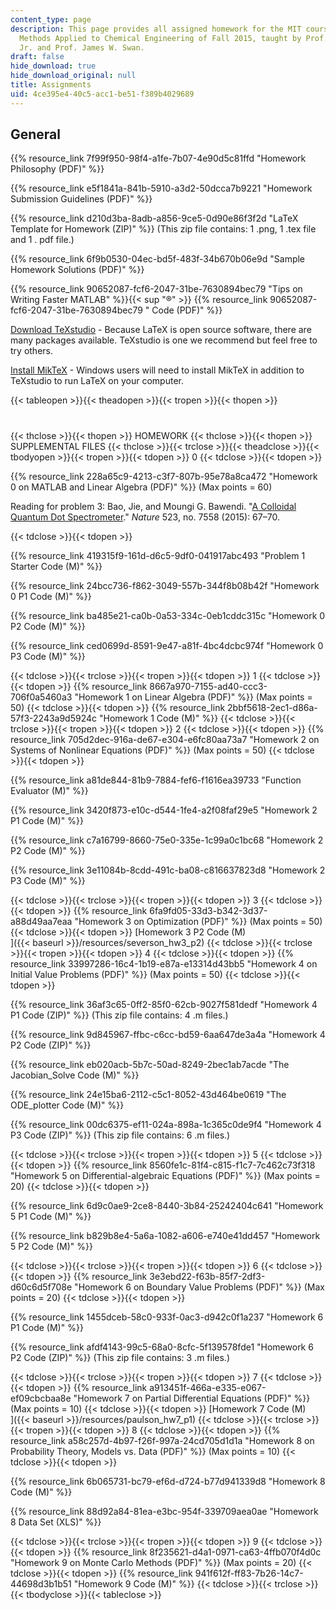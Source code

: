```yaml
---
content_type: page
description: This page provides all assigned homework for the MIT course 10.34 Numerical
  Methods Applied to Chemical Engineering of Fall 2015, taught by Prof. William Green,
  Jr. and Prof. James W. Swan.
draft: false
hide_download: true
hide_download_original: null
title: Assignments
uid: 4ce395e4-40c5-acc1-be51-f389b4029689
---
```

## General

{{% resource_link 7f99f950-98f4-a1fe-7b07-4e90d5c81ffd "Homework Philosophy (PDF)" %}}

{{% resource_link e5f1841a-841b-5910-a3d2-50dcca7b9221 "Homework Submission Guidelines (PDF)" %}}

{{% resource_link d210d3ba-8adb-a856-9ce5-0d90e86f3f2d "LaTeX Template for Homework (ZIP)" %}} (This zip file contains: 1 .png, 1 .tex file and 1 . pdf file.)

{{% resource_link 6f9b0530-04ec-bd5f-483f-34b670b06e9d "Sample Homework Solutions (PDF)" %}}

{{% resource_link 90652087-fcf6-2047-31be-7630894bec79 "Tips on Writing Faster MATLAB" %}}{{< sup \"®\" >}} {{% resource_link 90652087-fcf6-2047-31be-7630894bec79 " Code (PDF)" %}}

[Download TeXstudio](http://www.texstudio.org/) - Because LaTeX is open source software, there are many packages available. TeXstudio is one we recommend but feel free to try others.

[Install MikTeX](https://web.archive.org/web/20161127071614/http://www.howtotex.com/howto/installing-latex-on-windows/) - Windows users will need to install MikTeX in addition to TeXstudio to run LaTeX on your computer.

{{< tableopen >}}{{< theadopen >}}{{< tropen >}}{{< thopen >}}
#
{{< thclose >}}{{< thopen >}}
HOMEWORK
{{< thclose >}}{{< thopen >}}
SUPPLEMENTAL FILES
{{< thclose >}}{{< trclose >}}{{< theadclose >}}{{< tbodyopen >}}{{< tropen >}}{{< tdopen >}}
0
{{< tdclose >}}{{< tdopen >}}

{{% resource_link 228a65c9-4213-c3f7-807b-95e78a8ca472 "Homework 0 on MATLAB and Linear Algebra (PDF)" %}} (Max points = 60)

Reading for problem 3: Bao, Jie, and Moungi G. Bawendi. "[A Colloidal Quantum Dot Spectrometer](http://dx.doi.org/10.1038/nature14576)." _Nature_ 523, no. 7558 (2015): 67–70.

{{< tdclose >}}{{< tdopen >}}

{{% resource_link 419315f9-161d-d6c5-9df0-041917abc493 "Problem 1 Starter Code (M)" %}}

{{% resource_link 24bcc736-f862-3049-557b-344f8b08b42f "Homework 0 P1 Code (M)" %}}

{{% resource_link ba485e21-ca0b-0a53-334c-0eb1cddc315c "Homework 0 P2 Code (M)" %}}

{{% resource_link ced0699d-8591-9e47-a81f-4bc4dcbc974f "Homework 0 P3 Code (M)" %}}

{{< tdclose >}}{{< trclose >}}{{< tropen >}}{{< tdopen >}}
1
{{< tdclose >}}{{< tdopen >}}
{{% resource_link 8667a970-7155-ad40-ccc3-706f0a5460a3 "Homework 1 on Linear Algebra (PDF)" %}} (Max points = 50)
{{< tdclose >}}{{< tdopen >}}
{{% resource_link 2bbf5618-2ec1-d86a-57f3-2243a9d5924c "Homework 1 Code (M)" %}}
{{< tdclose >}}{{< trclose >}}{{< tropen >}}{{< tdopen >}}
2
{{< tdclose >}}{{< tdopen >}}
{{% resource_link 705d2dec-916a-de67-e304-e6fc80aa73a7 "Homework 2 on Systems of Nonlinear Equations (PDF)" %}} (Max points = 50)
{{< tdclose >}}{{< tdopen >}}

{{% resource_link a81de844-81b9-7884-fef6-f1616ea39733 "Function Evaluator (M)" %}}

{{% resource_link 3420f873-e10c-d544-1fe4-a2f08faf29e5 "Homework 2 P1 Code (M)" %}}

{{% resource_link c7a16799-8660-75e0-335e-1c99a0c1bc68 "Homework 2 P2 Code (M)" %}}

{{% resource_link 3e11084b-8cdd-491c-ba08-c816637823d8 "Homework 2 P3 Code (M)" %}}

{{< tdclose >}}{{< trclose >}}{{< tropen >}}{{< tdopen >}}
3
{{< tdclose >}}{{< tdopen >}}
{{% resource_link 6fa9fd05-33d3-b342-3d37-a88d49aa7eaa "Homework 3 on Optimization (PDF)" %}} (Max points = 50)
{{< tdclose >}}{{< tdopen >}}
[Homework 3 P2 Code (M)   
]({{< baseurl >}}/resources/severson\_hw3\_p2)
{{< tdclose >}}{{< trclose >}}{{< tropen >}}{{< tdopen >}}
4
{{< tdclose >}}{{< tdopen >}}
{{% resource_link 33997286-16c4-1b19-e87a-e13314d43bb5 "Homework 4 on Initial Value Problems (PDF)" %}} (Max points = 50)
{{< tdclose >}}{{< tdopen >}}

{{% resource_link 36af3c65-0ff2-85f0-62cb-9027f581dedf "Homework 4 P1 Code (ZIP)" %}} (This zip file contains: 4 .m files.)

{{% resource_link 9d845967-ffbc-c6cc-bd59-6aa647de3a4a "Homework 4 P2 Code (ZIP)" %}}

{{% resource_link eb020acb-5b7c-50ad-8249-2bec1ab7acde "The Jacobian_Solve Code (M)" %}}

{{% resource_link 24e15ba6-2112-c5c1-8052-43d464be0619 "The ODE_plotter Code (M)" %}}

{{% resource_link 00dc6375-ef11-024a-898a-1c365c0de9f4 "Homework 4 P3 Code (ZIP)" %}} (This zip file contains: 6 .m files.)

{{< tdclose >}}{{< trclose >}}{{< tropen >}}{{< tdopen >}}
5
{{< tdclose >}}{{< tdopen >}}
{{% resource_link 8560fe1c-81f4-c815-f1c7-7c462c73f318 "Homework 5 on Differential-algebraic Equations (PDF)" %}} (Max points = 20)
{{< tdclose >}}{{< tdopen >}}

{{% resource_link 6d9c0ae9-2ce8-8440-3b84-25242404c641 "Homework 5 P1 Code (M)" %}}

{{% resource_link b829b8e4-5a6a-1082-a606-e740e41dd457 "Homework 5 P2 Code (M)" %}}

{{< tdclose >}}{{< trclose >}}{{< tropen >}}{{< tdopen >}}
6
{{< tdclose >}}{{< tdopen >}}
{{% resource_link 3e3ebd22-f63b-85f7-2df3-d60c6d5f708e "Homework 6 on Boundary Value Problems (PDF)" %}} (Max points = 20)
{{< tdclose >}}{{< tdopen >}}

{{% resource_link 1455dceb-58c0-933f-0ac3-d942c0f1a237 "Homework 6 P1 Code (M)" %}}

{{% resource_link afdf4143-99c5-68a0-8cfc-5f139578fde1 "Homework 6 P2 Code (ZIP)" %}} (This zip file contains: 3 .m files.)

{{< tdclose >}}{{< trclose >}}{{< tropen >}}{{< tdopen >}}
7
{{< tdclose >}}{{< tdopen >}}
{{% resource_link a913451f-466a-e335-e067-ef09cbcbaa8e "Homework 7 on Partial Differential Equations (PDF)" %}} (Max points = 10)
{{< tdclose >}}{{< tdopen >}}
[Homework 7 Code (M)   
]({{< baseurl >}}/resources/paulson\_hw7\_p1)
{{< tdclose >}}{{< trclose >}}{{< tropen >}}{{< tdopen >}}
8
{{< tdclose >}}{{< tdopen >}}
{{% resource_link a58c257d-4b97-f26f-997a-24cd705d1d1a "Homework 8 on Probability Theory, Models vs. Data (PDF)" %}} (Max points = 10)
{{< tdclose >}}{{< tdopen >}}

{{% resource_link 6b065731-bc79-ef6d-d724-b77d941339d8 "Homework 8 Code (M)" %}}

{{% resource_link 88d92a84-81ea-e3bc-954f-339709aea0ae "Homework 8 Data Set (XLS)" %}}

{{< tdclose >}}{{< trclose >}}{{< tropen >}}{{< tdopen >}}
9
{{< tdclose >}}{{< tdopen >}}
{{% resource_link 8f235621-d4a1-0971-ca63-4ffb070f4d0c "Homework 9 on Monte Carlo Methods (PDF)" %}} (Max points = 20)
{{< tdclose >}}{{< tdopen >}}
{{% resource_link 941f612f-ff83-7b26-14c7-44698d3b1b51 "Homework 9 Code (M)" %}}
{{< tdclose >}}{{< trclose >}}{{< tbodyclose >}}{{< tableclose >}}